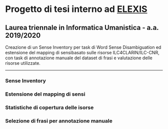 # Progetto di tesi interno ad [ELEXIS](https://elex.is/)
## Laurea triennale in Informatica Umanistica - a.a. 2019/2020

Creazione di un Sense Inventory per task di Word Sense Disambiguation ed estensione del mapping di sensibasato sulle risorse ILC4CLARIN/ILC-CNR, con task di annotazione manuale del dataset di frasi e valutazione delle risorse utilizzate.

---

### Sense Inventory

### Estensione del mapping di sensi

### Statistiche di copertura delle isorse 

### Selezione di frasi per annotazione manuale
